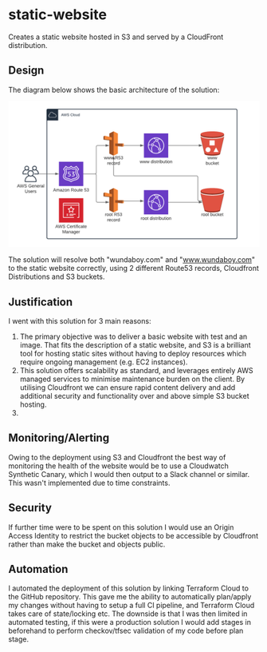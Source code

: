 # static-website

Creates a static website hosted in S3 and served by a CloudFront distribution.

## Design

The diagram below shows the basic architecture of the solution:

![static_s3_website_with_cdn](/docs/images/architecture.png)

The solution will resolve both "wundaboy.com" and "www.wundaboy.com" to the static website correctly, using 2 different Route53 records, Cloudfront Distributions and S3 buckets.

## Justification

I went with this solution for 3 main reasons:
1. The primary objective was to deliver a basic website with test and an image. That fits the description of a static website, and S3 is a brilliant tool for hosting static sites without having to deploy resources which require ongoing management (e.g. EC2 instances).
1. This solution offers scalability as standard, and leverages entirely AWS managed services to minimise maintenance burden on the client. By utilising Cloudfront we can ensure rapid content delivery and add additional security and functionality over and above simple S3 bucket hosting.
1. 

## Monitoring/Alerting

Owing to the deployment using S3 and Cloudfront the best way of monitoring the health of the website would be to use a Cloudwatch Synthetic Canary, which I would then output to a Slack channel or similar. This wasn't implemented due to time constraints.

## Security

If further time were to be spent on this solution I would use an Origin Access Identity to restrict the bucket objects to be accessible by Cloudfront rather than make the bucket and objects public. 

## Automation

I automated the deployment of this solution by linking Terraform Cloud to the GitHub repository. This gave me the ability to automatically plan/apply my changes without having to setup a full CI pipeline, and Terraform Cloud takes care of state/locking etc. The downside is that I was then limited in automated testing, if this were a production solution I would add stages in beforehand to perform checkov/tfsec validation of my code before plan stage.

